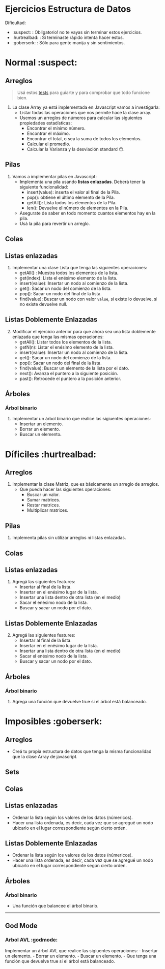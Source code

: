 # Ejercicios Estructura de Datos

Dificultad:

* :suspect: : Obligatorio! no te vayas sin terminar estos ejercicios.
* :hurtrealbad: : Si terminaste rápido intenta hacer estos.
* :goberserk: : Sólo para gente manija y sin sentimientos.

# Normal :suspect:

## Arreglos

> Usá estos [tests](./tests.js) para guiarte y para comprobar que todo funcione bien.

1. La clase Array ya está implementada en Javascript vamos a investigarla:
	* Listar todas las operaciones que nos permite hace la clase array.
	* Usemos un arreglos de números para calcular las siguientes propiedades estadísticas:
		+ Encontrar el mínimo número.
		+ Encontrar el máximo.
		+ Encontrar el total, o sea la suma de todos los elementos.
		+ Calcular el promedio.
		+ Calcular la Varianza y la desviación standard  :no_mouth:.

## Pilas

1. Vamos a implementar pilas en Javascript:
	+ Implementa una pila usando __listas enlazadas__. Deberá tener la siguiente funcionalidad:
		+ insert(value): inserta el valor al final de la Pila. 	 
		+ pop(): obtiene el último elemento de la Pila.
		+ getAll(): Lista todos los elementos de la Pila.
		+ len(): Devuelve el número de elementos en la Pila.
	+ Asegurate de saber en todo momento cuantos elementos hay en la pila.
	+ Usá la pila para revertir un arreglo.


## Colas

## Listas enlazadas

1. Implementar una clase Lista que tenga las siguientes operaciones:
	+ getAll() : Muestra todos los elementos de la lista.
	+ get(index): Lista el enésimo elemento de la lista.
	+ insert(value): Insertar un nodo al comienzo de la lista.
	+ get(): Sacar un nodo del comienzo de la lista.
	+ pop(): Sacar un nodo del final de la lista.
	+ find(value): Buscar un nodo con valor `value`, si existe lo devuelve, si no existe devuelve null.

## Listas Doblemente Enlazadas

2. Modificar el ejercicio anterior para que ahora sea una lista doblemente enlazada que tenga las mismas operaciones:
	+ getAll(): Listar todos los elementos de la lista.
	+ getN(n): Listar el enésimo elemento de la lista.
	+ insert(value): Insertar un nodo al comienzo de la lista.
	+ get(): Sacar un nodo del comienzo de la lista.
	+ pop(): Sacar un nodo del final de la lista.
	+ find(value): Buscar un elemento de la lista por el dato.
	+ next(): Avanza el puntero a la siguiente posición.
	+ past(): Retrocede el puntero a la posición anterior.

## Árboles

### Árbol binario

1. Implementar un árbol binario que realice las sigiuentes operaciones:
	* Insertar un elemento.
	* Borrar un elemento.
	* Buscar un elemento.


# Díficiles :hurtrealbad:

## Arreglos

1. Implementar la clase Matriz, que es básicamente un arreglo de arreglos.
	- Que pueda hacer las siguientes operaciones:
		- Buscar un valor.
		- Sumar matrices.
		- Restar matrices.
		- Multiplicar matrices.

## Pilas

1. Implementa pilas sin utilizar arreglos ni listas enlazadas.

## Colas

## Listas enlazadas

1. 	Agregá las siguientes features:
 	+ Insertar al final de la lista.
	+ Insertar en el enésimo lugar de la lista.
	+ Insertar una lista dentro de otra lista (en el medio)
	+ Sacar el enésimo nodo de la lista.
	+ Buscar y sacar un nodo por el dato.

## Listas Doblemente Enlazadas

2. Agregá las siguientes features:
	+ Insertar al final de la lista.
	+ Insertar en el enésimo lugar de la lista.
	+ Insertar una lista dentro de otra lista (en el medio)
	+ Sacar el enésimo nodo de la lista.
	+ Buscar y sacar un nodo por el dato.

## Árboles

### Árbol binario

1. Agrega una función que devuelve true si el árbol está balanceado.


# Imposibles :goberserk:

## Arreglos

* Creá tu propia estructura de datos que tenga la misma funcionalidad que la clase Array de javascript.

## Sets

## Colas

## Listas enlazadas

+ Ordenar la lista según los valores de los datos (númericos).
+ Hacer una lista ordenada, es decir, cada vez que se agregué un nodo ubicarlo en el lugar correspondiente según cierto orden.

## Listas Doblemente Enlazadas

* Ordenar la lista según los valores de los datos (númericos).
* Hacer una lista ordenada, es decir, cada vez que se agregué un nodo ubicarlo en el lugar correspondiente según cierto orden.


## Árboles

### Árbol binario

* Una función que balancee el árbol binario.   	

----

## God Mode

### Arbol AVL :godmode: 

Implementar un árbol AVL que realice las sigiuentes operaciones:
	- Insertar un elemento.
	- Borrar un elemento.
	- Buscar un elemento.
	- Que tenga una función que devuelve true si el árbol está balanceado.